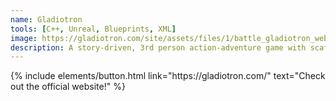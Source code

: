 ```yaml
---
name: Gladiotron
tools: [C++, Unreal, Blueprints, XML]
image: https://gladiotron.com/site/assets/files/1/battle_gladiotron_web.1200x0-is.jpg
description: A story-driven, 3rd person action-adventure game with scaffolded gameplay playable by one to four players through local multiplayer in a 3D environment.
---
```


<p class="text-center"> 
    {% include elements/button.html link="https://gladiotron.com/" text="Check out the official website!" %}
</p>
